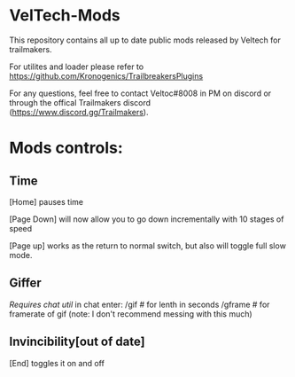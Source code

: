 # VelTech-Mods
This repository contains all up to date public mods released by Veltech for trailmakers.

For utilites and loader please refer to https://github.com/Kronogenics/TrailbreakersPlugins

For any questions, feel free to contact Veltoc#8008 in PM on discord or through the offical Trailmakers discord (https://www.discord.gg/Trailmakers).

# Mods controls:
## Time 
[Home] pauses time

[Page Down] will now allow you to go down incrementally with 10 stages of speed 

[Page up] works as the return to normal switch, but also will toggle full slow mode.
## Giffer
*Requires chat util*
in chat enter:
/gif # for lenth in seconds
/gframe # for framerate of gif (note: I don't recommend messing with this much)

## Invincibility[out of date]
[End] toggles it on and off
